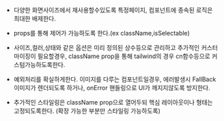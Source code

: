 
- 다양한 화면사이즈에서 재사용할수있도록 특정페이지, 컴포넌트에 종속된 로직은 최대한 배제한다.

- props를 통해 제어가 가능하도록 한다.(ex className,isSelectable)

- 사이즈,컬러,상태와 같은 옵션은 미리 정의된 상수등으로 관리하고 추가적인 커스터마이징이 
   필요할경우, className prop을 통해 tailwind의 경우 cn함수등으로 커스텀가능하도록한다.

- 예외처리를 확실하게한다. 이미지를 다루는 컴포넌트일경우, 에러발생시 FallBack이미지가 렌더되도록
   하거나, onError 핸들링으로 UI가 깨지지않도록 방지한다.
   
- 추가적인 스타일링은 className prop으로 열어두되 핵심 레이아웃이나 형태는 고정되도록한다.
   (확장 가능한 부분만 스타일링 가능하도록)